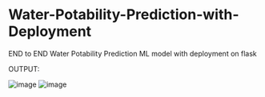 # Water-Potability-Prediction-with-Deployment
END to END Water Potability Prediction ML model with deployment on flask


OUTPUT:

![image](https://user-images.githubusercontent.com/102053345/175036771-90237efd-6c69-4a4f-a60e-a5dbabfdf395.png)
![image](https://user-images.githubusercontent.com/102053345/175036921-e6fedd31-e02f-476d-a20f-edf6081a2720.png)
